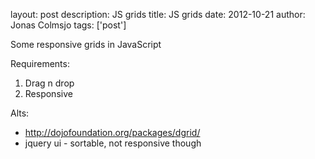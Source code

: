 layout: post
description: JS grids
title: JS grids
date: 2012-10-21
author: Jonas Colmsjo
tags: ['post']

Some responsive grids in JavaScript





Requirements:

1. Drag n drop
1. Responsive

Alts:

* http://dojofoundation.org/packages/dgrid/
* jquery ui - sortable, not responsive though 
